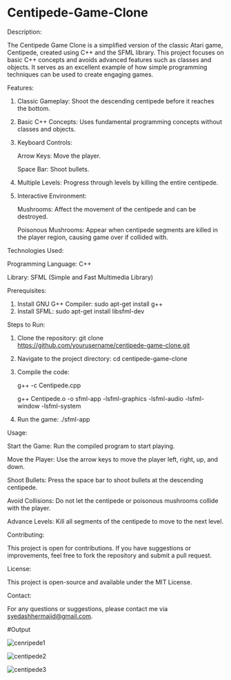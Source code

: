 # Centipede-Game-Clone
Description:


The Centipede Game Clone is a simplified version of the classic Atari game, Centipede, created using C++ and the SFML library. This project focuses on basic C++ concepts and avoids advanced features such as classes and objects. It serves as an excellent example of how simple programming techniques can be used to create engaging games.

Features:

1. Classic Gameplay: Shoot the descending centipede before it reaches the bottom.
2. Basic C++ Concepts: Uses fundamental programming concepts without classes and objects.
3. Keyboard Controls:
   
     Arrow Keys: Move the player.
   
     Space Bar: Shoot bullets.

5. Multiple Levels: Progress through levels by killing the entire centipede.
6. Interactive Environment:
   
     Mushrooms: Affect the movement of the centipede and can be destroyed.

     Poisonous Mushrooms: Appear when centipede segments are killed in the player region, causing game over if collided with.

Technologies Used:

 Programming Language: C++

 Library: SFML (Simple and Fast Multimedia Library)

Prerequisites:

1. Install GNU G++ Compiler: sudo apt-get install g++
2. Install SFML: sudo apt-get install libsfml-dev

Steps to Run:

1. Clone the repository: git clone https://github.com/yourusername/centipede-game-clone.git
2. Navigate to the project directory: cd centipede-game-clone
3. Compile the code:
   
     g++ -c Centipede.cpp

     g++ Centipede.o -o sfml-app -lsfml-graphics -lsfml-audio -lsfml-window -lsfml-system

4. Run the game:
./sfml-app

Usage:

Start the Game: Run the compiled program to start playing.

Move the Player: Use the arrow keys to move the player left, right, up, and down.

Shoot Bullets: Press the space bar to shoot bullets at the descending centipede.

Avoid Collisions: Do not let the centipede or poisonous mushrooms collide with the player.

Advance Levels: Kill all segments of the centipede to move to the next level.

Contributing:

This project is open for contributions. If you have suggestions or improvements, feel free to fork the repository and submit a pull request.

License:

This project is open-source and available under the MIT License.

Contact:

For any questions or suggestions, please contact me via syedashhermajid@gmail.com.

#Output

![cenripede1](https://github.com/SyedAshher123/Centipede-Game-Clone/assets/138996207/517fd019-b9c0-41bc-bdff-0b51b266f89e)


![centipede2](https://github.com/SyedAshher123/Centipede-Game-Clone/assets/138996207/8a7a1218-e5f0-4ec6-bf8d-503fad84712d)

![centipede3](https://github.com/SyedAshher123/Centipede-Game-Clone/assets/138996207/af5f67b2-bddd-4948-9953-ee92d7e42043)





